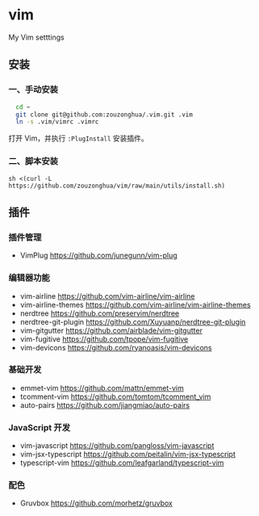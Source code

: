 # vim
My Vim setttings

## 安装

### 一、手动安装

```sh
  cd ~
  git clone git@github.com:zouzonghua/.vim.git .vim
  ln -s .vim/vimrc .vimrc
```

打开 Vim，并执行 `:PlugInstall` 安装插件。

### 二、脚本安装

```
sh <(curl -L https://github.com/zouzonghua/vim/raw/main/utils/install.sh)
```

## 插件

### 插件管理

- VimPlug <https://github.com/junegunn/vim-plug>

### 编辑器功能

- vim-airline <https://github.com/vim-airline/vim-airline>
- vim-airline-themes <https://github.com/vim-airline/vim-airline-themes>
- nerdtree <https://github.com/preservim/nerdtree>
- nerdtree-git-plugin <https://github.com/Xuyuanp/nerdtree-git-plugin>
- vim-gitgutter <https://github.com/airblade/vim-gitgutter>
- vim-fugitive <https://github.com/tpope/vim-fugitive>
- vim-devicons <https://github.com/ryanoasis/vim-devicons>

### 基础开发

- emmet-vim <https://github.com/mattn/emmet-vim>
- tcomment-vim <https://github.com/tomtom/tcomment_vim>
- auto-pairs <https://github.com/jiangmiao/auto-pairs>

### JavaScript 开发

- vim-javascript <https://github.com/pangloss/vim-javascript>
- vim-jsx-typescript <https://github.com/peitalin/vim-jsx-typescript>
- typescript-vim <https://github.com/leafgarland/typescript-vim>

### 配色

- Gruvbox <https://github.com/morhetz/gruvbox>


